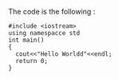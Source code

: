 The code is the following :
~~~
#include <iostream>
using namespacce std
int main()
{
  cout<<"Hello Worldd"<<endl;
  return 0;
}
~~~